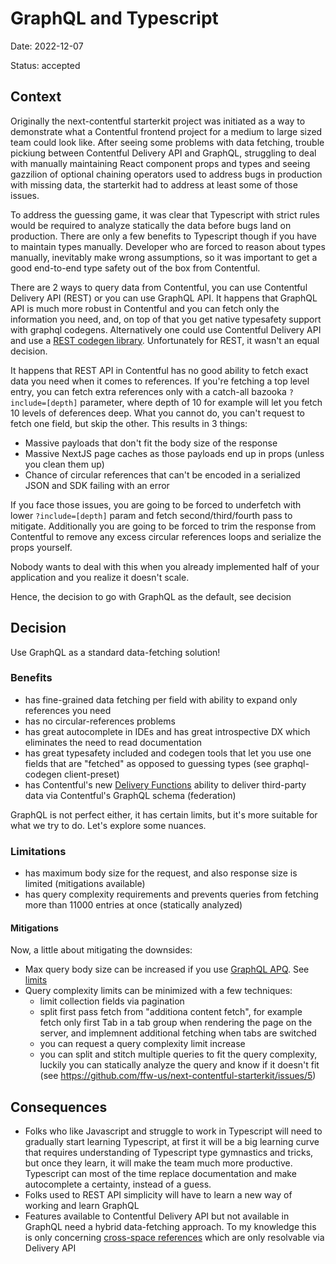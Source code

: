 # GraphQL and Typescript

Date: 2022-12-07

Status: accepted

## Context

Originally the next-contentful starterkit project was initiated as a way to demonstrate what a Contentful frontend project for a medium to large sized team could look like. After seeing some problems with data fetching, trouble pickiung between Contentful Delivery API and GraphQL, struggling to deal with manually maintaining React component props and types and seeing gazzilion of optional chaining operators used to address bugs in production with missing data, the starterkit had to address at least some of those issues.

To address the guessing game, it was clear that Typescript with strict rules would be required to analyze statically the data before bugs land on production. There are only a few benefits to Typescript though if you have to maintain types manually. Developer who are forced to reason about types manually, inevitably make wrong assumptions, so it was important to get a good end-to-end type safety out of the box from Contentful.

There are 2 ways to query data from Contentful, you can use Contentful Delivery API (REST) or you can use GraphQL API. It happens that GraphQL API is much more robust in Contentful and you can fetch only the information you need, and, on top of that you get native typesafety support with graphql codegens. Alternatively one could use Contentful Delivery API and use a [REST codegen library](https://github.com/intercom/contentful-typescript-codegen). Unfortunately for REST, it wasn't an equal decision.

It happens that REST API in Contentful has no good ability to fetch exact data you need when it comes to references. If you're fetching a top level entry, you can fetch extra references only with a catch-all bazooka `?include=[depth]` parameter, where depth of 10 for example will let you fetch 10 levels of deferences deep. What you cannot do, you can't request to fetch one field, but skip the other.
This results in 3 things:

- Massive payloads that don't fit the body size of the response
- Massive NextJS page caches as those payloads end up in props (unless you clean them up)
- Chance of circular references that can't be encoded in a serialized JSON and SDK failing with an error

If you face those issues, you are going to be forced to underfetch with lower `?include=[depth]` param and fetch second/third/fourth pass to mitigate. Additionally you are going to be forced to trim the response from Contentful to remove any excess circular references loops and serialize the props yourself.

Nobody wants to deal with this when you already implemented half of your application and you realize it doesn't scale.

Hence, the decision to go with GraphQL as the default, see decision

## Decision

Use GraphQL as a standard data-fetching solution!

### Benefits

- has fine-grained data fetching per field with ability to expand only references you need
- has no circular-references problems
- has great autocomplete in IDEs and has great introspective DX which eliminates the need to read documentation
- has great typesafety included and codegen tools that let you use one fields that are "fetched" as opposed to guessing types (see graphql-codegen client-preset)
- has Contentful's new [Delivery Functions](https://www.contentful.com/developers/docs/extensibility/app-framework/functions/) ability to deliver third-party data via Contentful's GraphQL schema (federation)

GraphQL is not perfect either, it has certain limits, but it's more suitable for what we try to do. Let's explore some nuances.

### Limitations

- has maximum body size for the request, and also response size is limited (mitigations available)
- has query complexity requirements and prevents queries from fetching more than 11000 entries at once (statically analyzed)

#### Mitigations

Now, a little about mitigating the downsides:

- Max query body size can be increased if you use [GraphQL APQ](https://www.apollographql.com/docs/apollo-server/performance/apq/). See [limits](https://www.contentful.com/developers/docs/references/graphql/#/introduction/query-size-limits)
- Query complexity limits can be minimized with a few techniques:
  - limit collection fields via pagination
  - split first pass fetch from "additiona content fetch", for example fetch only first Tab in a tab group when rendering the page on the server, and implemnent additional fetching when tabs are switched
  - you can request a query complexity limit increase
  - you can split and stitch multiple queries to fit the query complexity, luckily you can statically analyze the query and know if it doesn't fit (see https://github.com/ffw-us/next-contentful-starterkit/issues/5)

## Consequences

- Folks who like Javascript and struggle to work in Typescript will need to gradually start learning Typescript, at first it will be a big learning curve that requires understanding of Typescript type gymnastics and tricks, but once they learn, it will make the team much more productive. Typescript can most of the time replace documentation and make autocomplete a certainty, instead of a guess.
- Folks used to REST API simplicity will have to learn a new way of working and learn GraphQL
- Features available to Contentful Delivery API but not available in GraphQL need a hybrid data-fetching approach. To my knowledge this is only concerning [cross-space references](https://www.contentful.com/help/cross-space-references/) which are only resolvable via Delivery API
